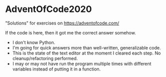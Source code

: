# AdventOfCode2020

"Solutions" for exercises on https://adventofcode.com/

If the code is here, then it got me the correct answer somehow.

* I don't know Python.
* I'm going for quick answers more than well-written, generalizable code.
* This is the state of the text editor at the moment I cleared each step.  No cleanup/refactoring performed.
* I may or may not have run the program multiple times with different variables instead of putting it in a function.
